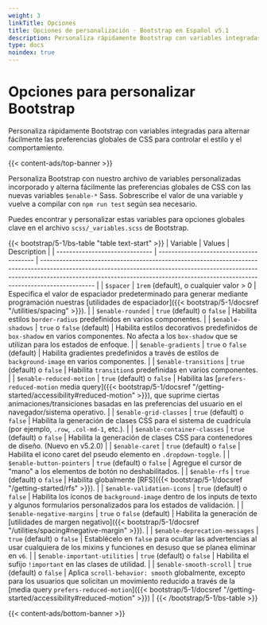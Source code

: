 ```yaml
---
weight: 3
linkTitle: Opciones
title: Opciones de personalización · Bootstrap en Español v5.1
description: Personaliza rápidamente Bootstrap con variables integradas para alternar fácilmente las preferencias globales de CSS para controlar el estilo y el comportamiento.
type: docs
noindex: true
---
```


# Opciones para personalizar Bootstrap

Personaliza rápidamente Bootstrap con variables integradas para alternar fácilmente las preferencias globales de CSS para controlar el estilo y el comportamiento.

{{< content-ads/top-banner >}}

Personaliza Bootstrap con nuestro archivo de variables personalizadas incorporado y alterna fácilmente las preferencias globales de CSS con las nuevas variables `$enable-*` Sass. Sobrescribe el valor de una variable y vuelve a compilar con `npm run test` según sea necesario.

Puedes encontrar y personalizar estas variables para opciones globales clave en el archivo `scss/_variables.scss` de Bootstrap.

{{< bootstrap/5-1/bs-table "table text-start" >}}
| Variable                       | Values                                  | Description                                                                                                                                                                                                                                                 |
| ------------------------------ | --------------------------------------- | ----------------------------------------------------------------------------------------------------------------------------------------------------------------------------------------------------------------------------------------------------------- |
| `$spacer`                      | `1rem` (default), o cualquier valor > 0 | Especifica el valor de espaciador predeterminado para generar mediante programación nuestras [utilidades de espaciador]({{< bootstrap/5-1/docsref "/utilities/spacing" >}}).                                                                                |
| `$enable-rounded`              | `true` (default) o `false`              | Habilita estilos `border-radius` predefinidos en varios componentes.                                                                                                                                                                                        |
| `$enable-shadows`              | `true` o `false` (default)              | Habilita estilos decorativos predefinidos de `box-shadow` en varios componentes. No afecta a los `box-shadow` que se utilizan para los estados de enfoque.                                                                                                  |
| `$enable-gradients`            | `true` o `false` (default)              | Habilita gradientes predefinidos a través de estilos de `background-image` en varios componentes.                                                                                                                                                           |
| `$enable-transitions`          | `true` (default) o `false`              | Habilita `transition`s predefinidas en varios componentes.                                                                                                                                                                                                  |
| `$enable-reduced-motion`       | `true` (default) o `false`              | Habilita las [`prefers-reduced-motion` media query]({{< bootstrap/5-1/docsref "/getting-started/accessibility#reduced-motion" >}}), que suprime ciertas animaciones/transiciones basadas en las preferencias del usuario en el navegador/sistema operativo. |
| `$enable-grid-classes`         | `true` (default) o `false`              | Habilita la generación de clases CSS para el sistema de cuadrícula (por ejemplo, `.row`, `.col-md-1`, etc.).                                                                                                                                                |
| `$enable-container-classes`    | `true` (default) o `false`              | Habilita la generación de clases CSS para contenedores de diseño. (Nuevo en v5.2.0)                                                                                                                                                                         |
| `$enable-caret`                | `true` (default) o `false`              | Habilita el icono caret del pseudo elemento en `.dropdown-toggle`.                                                                                                                                                                                          |
| `$enable-button-pointers`      | `true` (default) o `false`              | Agregue el cursor de "mano" a los elementos de botón no deshabilitados.                                                                                                                                                                                     |
| `$enable-rfs`                  | `true` (default) o `false`              | Habilita globalmente [RFS]({{< bootstrap/5-1/docsref "/getting-started/rfs" >}}).                                                                                                                                                                           |
| `$enable-validation-icons`     | `true` (default) o `false`              | Habilita los íconos de `background-image` dentro de los inputs de texto y algunos formularios personalizados para los estados de validación.                                                                                                                |
| `$enable-negative-margins`     | `true` o `false` (default)              | Habilita la generación de [utilidades de margen negativo]({{< bootstrap/5-1/docsref "/utilities/spacing#negative-margin" >}}).                                                                                                                              |
| `$enable-deprecation-messages` | `true` (default) o `false`              | Establécelo en `false` para ocultar las advertencias al usar cualquiera de los mixins y funciones en desuso que se planea eliminar en `v6`.                                                                                                                 |
| `$enable-important-utilities`  | `true` (default) o `false`              | Habilita el sufijo `!important` en las clases de utilidad.                                                                                                                                                                                                  |
| `$enable-smooth-scroll`        | `true` (default) o `false`              | Aplica `scroll-behavior: smooth` globalmente, excepto para los usuarios que solicitan un movimiento reducido a través de la [media query `prefers-reduced-motion`]({{< bootstrap/5-1/docsref "/getting-started/accessibility#reduced-motion" >}})           |
{{< /bootstrap/5-1/bs-table >}}

{{< content-ads/bottom-banner >}}
